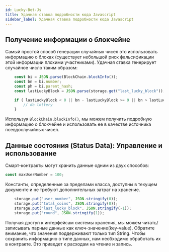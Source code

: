 ```yaml
---
id: Lucky-Bet-Js
title: Удачная ставка подробности кода Javascript
sidebar_label: Удачная ставка подробности кода Javascript
---
```


## Получение информации о блокчейне

Самый простой способ генерации случайных чисел это использовать информацию о блоках (существует небольшой риск фальсификации этой информации плохими участниками). Удачная ставка генерирует случайное число таким образом:

```javascript
	const bi = JSON.parse(BlockChain.blockInfo());
	const bn = bi.number;
	const ph = bi.parent_hash;
	const lastLuckyBlock = JSON.parse(storage.get("last_lucky_block"));

	if ( lastLuckyBlock < 0 || bn - lastLuckyBlock >= 9 || bn > lastLuckyBlock && ph[ph.length-1] % 16 === 0) {
		// do lottery
	}
```

Используя `BlockChain.blockInfo()`, мы можем получить подробную информацию о блокчейне и использовать ее в качестве источника псевдослучайных чисел.

## Данные состояния (Status Data): Управление и использование

Смарт-контракты могут хранить данные одним из двух способов:

```javascript
const maxUserNumber = 100;
```

Константы, определенные за пределами класса, доступны в текущем документе и не требуют дополнительных затрат на хранение.

```javascript
	storage.put("user_number", JSON.stringify(0));
	storage.put("total_coins", JSON.stringify(0));
	storage.put("last_lucky_block", JSON.stringify(-1));
	storage.put("round", JSON.stringify(1));
```

Получая доступ к интерфейсам системы хранения, мы можем читать/записывать парные данные как ключ-значение(key-value). Обратите внимание, что значения поддерживают только тип String. Чтобы сохранить информацию о типе данных, нам необходимо обработать их в контракте. Это приведет к расходам на чтение и запись.
